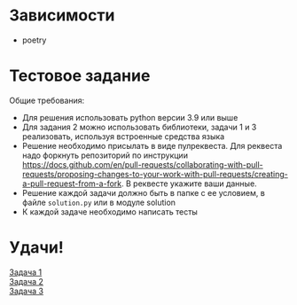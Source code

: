 # Зависимости
* poetry

# Тестовое задание  
Общие требования:
- Для решения использовать python версии 3.9 или выше
- Для задания 2 можно использовать библиотеки, задачи 1 и 3 реализовать, используя встроенные средства языка
- Решение необходимо присылать в виде пулреквеста. Для реквеста надо форкнуть репозиторий по инструкции https://docs.github.com/en/pull-requests/collaborating-with-pull-requests/proposing-changes-to-your-work-with-pull-requests/creating-a-pull-request-from-a-fork. В реквесте укажите ваши данные.
- Решение каждой задачи должно быть в папке с ее условием, в файле `solution.py` или в модуле solution 
- К каждой задаче необходимо написать тесты  
# Удачи!

[Задача 1](task1/task1.md)   
[Задача 2](task2/task2.md)  
[Задача 3](task3/task3.md)
